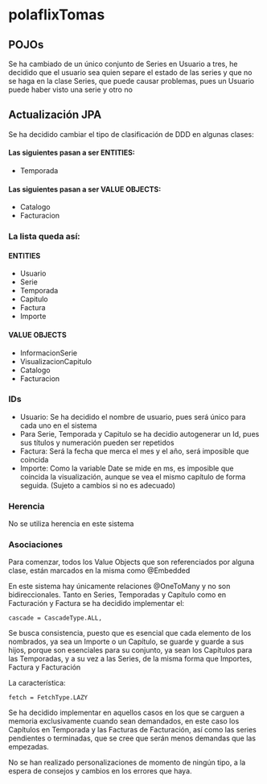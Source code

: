 # polaflixTomas

## POJOs
  Se ha cambiado de un único conjunto de Series en Usuario a tres, he decidido que el usuario sea quien separe el estado de las series y que no se haga en la clase Series, que puede causar problemas, pues un Usuario puede haber visto una serie y otro no
## Actualización JPA
  Se ha decidido cambiar el tipo de clasificación de DDD en algunas clases:

#### Las siguientes pasan a ser ENTITIES:
 - Temporada

#### Las siguientes pasan a ser VALUE OBJECTS:
 - Catalogo
 - Facturacion

### La lista queda así:
 #### ENTITIES
  - Usuario
  - Serie
  - Temporada
  - Capitulo
  - Factura
  - Importe  
 #### VALUE OBJECTS
  - InformacionSerie
  - VisualizacionCapitulo
  - Catalogo
  - Facturacion 

### IDs
  - Usuario: Se ha decidido el nombre de usuario, pues será único para cada uno en el sistema
  - Para Serie, Temporada y Capitulo se ha decidio autogenerar un Id, pues sus títulos y numeración pueden ser repetidos
  - Factura: Será la fecha que merca el mes y el año, será imposible que coincida
  - Importe: Como la variable Date se mide en ms, es imposible que coincida la visualización, aunque se vea el mismo capítulo de forma seguida. (Sujeto a cambios si no es adecuado)

### Herencia
  No se utiliza herencia en este sistema

### Asociaciones
  Para comenzar, todos los Value Objects que son referenciados por alguna clase, están marcados en la misma como @Embedded

  En este sistema hay únicamente relaciones @OneToMany y no son bidireccionales.
  Tanto en Series, Temporadas y Capítulo como en Facturación y Factura se ha decidido implementar el:
  ```
  cascade = CascadeType.ALL, 
  ```
  Se busca consistencia, puesto que es esencial que cada elemento de los nombrados, ya sea un Importe o un Capítulo, se guarde y guarde a sus hijos, porque son esenciales para su conjunto, ya sean los Capítulos para las Temporadas, y a su vez a las Series, de la misma forma que Importes, Factura y Facturación

  La característica:
  ```
  fetch = FetchType.LAZY
  ```
  Se ha decidido implementar en aquellos casos en los que se carguen a memoria exclusivamente cuando sean demandados, en este caso los Capítulos en Temporada y las Facturas de Facturación, así como las series pendientes o terminadas, que se cree que serán menos demandas que las empezadas.

  No se han realizado personalizaciones de momento de ningún tipo, a la espera de consejos y cambios en los errores que haya.
 